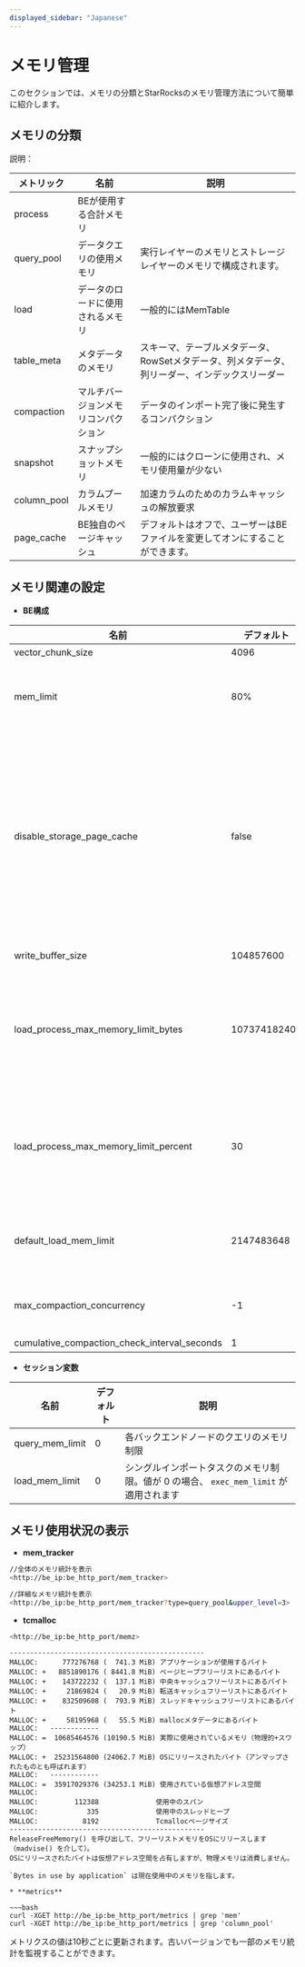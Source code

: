 ```yaml
---
displayed_sidebar: "Japanese"
---
```


# メモリ管理

このセクションでは、メモリの分類とStarRocksのメモリ管理方法について簡単に紹介します。

## メモリの分類

説明：

| メトリック | 名前 | 説明 |
| --- | --- | --- |
| process   |  BEが使用する合計メモリ  | |
| query\_pool   |   データクエリの使用メモリ  | 実行レイヤーのメモリとストレージレイヤーのメモリで構成されます。|
| load   |  データのロードに使用されるメモリ    | 一般的にはMemTable|
| table_meta   |   メタデータのメモリ  | スキーマ、テーブルメタデータ、RowSetメタデータ、列メタデータ、列リーダー、インデックスリーダー |
| compaction   |   マルチバージョンメモリコンパクション  |  データのインポート完了後に発生するコンパクション |
| snapshot  |   スナップショットメモリ  |  一般的にはクローンに使用され、メモリ使用量が少ない |
| column_pool   |    カラムプールメモリ   | 加速カラムのためのカラムキャッシュの解放要求 |
| page_cache   |   BE独自のページキャッシュ   | デフォルトはオフで、ユーザーはBEファイルを変更してオンにすることができます。|

## メモリ関連の設定

* **BE構成**

| 名前 | デフォルト| 説明|  
| --- | --- | --- |
| vector_chunk_size | 4096 | チャンク行数 |
| mem_limit | 80% | BEが使用できる総メモリの割合。BEが独立して展開されている場合は設定する必要はありません。他のメモリを多く消費するサービスと共に展開されている場合は、それぞれに設定する必要があります。 |
| disable_storage_page_cache | false | PageCacheを無効にするかどうかを制御するブール値。PageCacheが有効の場合、StarRocksは最近スキャンされたデータをキャッシュします。PageCacheは、類似のクエリが頻繁に繰り返される場合にクエリパフォーマンスを大幅に改善できます。 `true` はPageCacheを無効にします。このアイテムは `storage_page_cache_limit` と一緒に使用します。これにより、十分なメモリリソースと多くのデータスキャンのシナリオでクエリパフォーマンスを加速できます。このアイテムのデフォルト値は、StarRocks v2.4 以降で `true` から `false` に変更されています。 |
| write_buffer_size | 104857600 |  単一MemTableの容量制限。これを超えるとディスクスワイプが実行されます。 |
| load_process_max_memory_limit_bytes | 107374182400 | BEノード上のすべてのロードプロセスが利用できるメモリリソースの上限値。その値は、`mem_limit * load_process_max_memory_limit_percent / 100` と `load_process_max_memory_limit_bytes` の小さい方です。この閾値を超えると、フラッシュとバックプレッシャがトリガーされます。 |
| load_process_max_memory_limit_percent | 30 | BEノード上のすべてのロードプロセスによって利用できるメモリリソースの最大パーセンテージ。その値は、`mem_limit * load_process_max_memory_limit_percent / 100` と `load_process_max_memory_limit_bytes` の小さい方です。この閾値を超えると、フラッシュとバックプレッシャがトリガーされます。 |
| default_load_mem_limit | 2147483648 | シングルインポートタスクの受信側のメモリ制限に達するとディスクスワイプが実行されます。これは `load_mem_limit` セッション変数を使用して変更する必要があります。 |
| max_compaction_concurrency | -1 | コンパクションの最大同時処理数（ベースコンパクションと累積コンパクションの両方）。値 -1 は同時処理数に制限がないことを示します。 |
| cumulative_compaction_check_interval_seconds | 1 | コンパクションチェックの間隔|

* **セッション変数**

| 名前| デフォルト| 説明|
| --- | --- | --- |
| query_mem_limit| 0| 各バックエンドノードのクエリのメモリ制限 |
| load_mem_limit | 0| シングルインポートタスクのメモリ制限。値が 0 の場合、 `exec_mem_limit` が適用されます|

## メモリ使用状況の表示

* **mem\_tracker**

~~~ bash
//全体のメモリ統計を表示
<http://be_ip:be_http_port/mem_tracker>

//詳細なメモリ統計を表示
<http://be_ip:be_http_port/mem_tracker?type=query_pool&upper_level=3>
~~~

* **tcmalloc**

~~~ bash
<http://be_ip:be_http_port/memz>
~~~

~~~plain text
------------------------------------------------
MALLOC:      777276768 (  741.3 MiB) アプリケーションが使用するバイト
MALLOC: +   8851890176 ( 8441.8 MiB) ページヒープフリーリストにあるバイト
MALLOC: +    143722232 (  137.1 MiB) 中央キャッシュフリーリストにあるバイト
MALLOC: +     21869824 (   20.9 MiB) 転送キャッシュフリーリストにあるバイト
MALLOC: +    832509608 (  793.9 MiB) スレッドキャッシュフリーリストにあるバイト
MALLOC: +     58195968 (   55.5 MiB) mallocメタデータにあるバイト
MALLOC:   ------------
MALLOC: =  10685464576 (10190.5 MiB) 実際に使用されているメモリ（物理的+スワップ）
MALLOC: +  25231564800 (24062.7 MiB) OSにリリースされたバイト（アンマップされたものとも呼ばれます）
MALLOC:   ------------
MALLOC: =  35917029376 (34253.1 MiB) 使用されている仮想アドレス空間
MALLOC:
MALLOC:         112388              使用中のスパン
MALLOC:            335              使用中のスレッドヒープ
MALLOC:           8192              Tcmallocページサイズ
------------------------------------------------
ReleaseFreeMemory() を呼び出して、フリーリストメモリをOSにリリースします（madvise() を介して）。  
OSにリリースされたバイトは仮想アドレス空間を占有しますが、物理メモリは消費しません。

`Bytes in use by application` は現在使用中のメモリを指します。

* **metrics**

~~~bash
curl -XGET http://be_ip:be_http_port/metrics | grep 'mem'
curl -XGET http://be_ip:be_http_port/metrics | grep 'column_pool'
~~~

メトリクスの値は10秒ごとに更新されます。古いバージョンでも一部のメモリ統計を監視することができます。